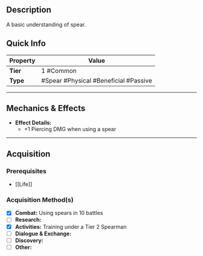 ## Description
 A basic understanding of spear.

## Quick Info
| Property | Value                                 |
| -------- | ------------------------------------- |
| **Tier** | 1 #Common                             |
| **Type** | #Spear #Physical #Beneficial #Passive |

---

## Mechanics & Effects
- **Effect Details:**
    - +1 Piercing DMG when using a spear

---

## Acquisition
### Prerequisites
- [[Life]] 

### Acquisition Method(s)
- [x] **Combat:** Using spears in 10 battles
- [ ] **Research:** 
- [x] **Activities:** Training under a Tier 2 Spearman
- [ ] **Dialogue & Exchange:** 
- [ ] **Discovery:** 
- [ ] **Other:** 
